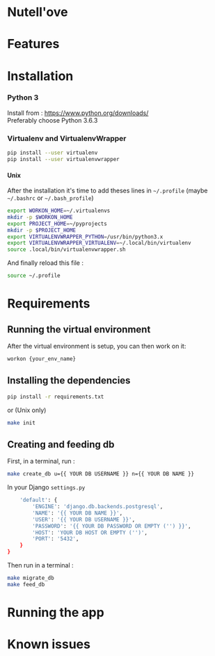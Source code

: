 # Nutell'ove

# Features

# Installation

### Python 3

Install from : https://www.python.org/downloads/  
Preferably choose Python 3.6.3

### Virtualenv and VirtualenvWrapper

```sh
pip install --user virtualenv
pip install --user virtualenvwrapper
```

#### Unix
After the installation it's time to add theses lines in ```~/.profile``` (maybe ```~/.bashrc``` or ```~/.bash_profile```)

```sh
export WORKON_HOME=~/.virtualenvs
mkdir -p $WORKON_HOME
export PROJECT_HOME=~/pyprojects
mkdir -p $PROJECT_HOME
export VIRTUALENVWRAPPER_PYTHON=/usr/bin/python3.x
export VIRTUALENVWRAPPER_VIRTUALENV=~/.local/bin/virtualenv
source .local/bin/virtualenvwrapper.sh
```

And finally reload this file :

```sh 
source ~/.profile
```

# Requirements
## Running the virtual environment
After the virtual environment is setup, you can then work on it:
```sh
workon {your_env_name}
```

## Installing the dependencies
```sh
pip install -r requirements.txt
```
or (Unix only)
```sh
make init
```

## Creating and feeding db
First, in a terminal, run :
```sh
make create_db u={{ YOUR DB USERNAME }} n={{ YOUR DB NAME }}
```

In your Django `settings.py`
```sh DATABASES = {
    'default': {
        'ENGINE': 'django.db.backends.postgresql',
        'NAME': '{{ YOUR DB NAME }}',
        'USER': '{{ YOUR DB USERNAME }}',
        'PASSWORD': '{{ YOUR DB PASSWORD OR EMPTY ('') }}', 
        'HOST': 'YOUR DB HOST OR EMPTY ('')',
        'PORT': '5432',
    }
}
```

Then run in a terminal :
```sh
make migrate_db
make feed_db
```

# Running the app

# Known issues
